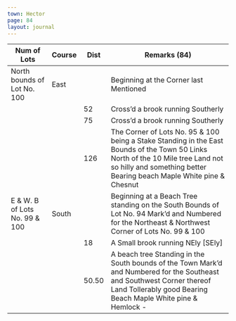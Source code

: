 ```yaml
---
town: Hector
page: 84
layout: journal
---
```


| Num of Lots  | Course  | Dist  | Remarks (84) |
|-|-|-|-|
| North bounds of Lot No. 100  | East  |  | Beginning at the Corner last Mentioned |
|  |  | 52  | Cross’d a brook running Southerly |
|  |  | 75  | Cross’d a brook running Southerly |
|  |  | 126  | The Corner of Lots No. 95 & 100 being a Stake Standing in the East Bounds of the Town 50 Links North of the 10 Mile tree Land not so hilly and something better Bearing beach Maple White pine & Chesnut |
| E & W. B of Lots No. 99 & 100  | South  |  | Beginning at a Beach Tree standing on the South Bounds of Lot No. 94 Mark’d and Numbered for the Northeast & Northwest Corner of Lots No. 99 & 100 |
|  |  | 18  | A Small brook running NEly [SEly] |
|  |  | 50.50  | A beach tree Standing in the South bounds of the Town Mark’d and Numbered for the Southeast and Southwest Corner thereof Land Tollerably good Bearing Beach Maple White pine & Hemlock - |
